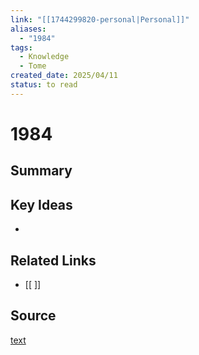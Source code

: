 ```yaml
---
link: "[[1744299820-personal|Personal]]"
aliases:
  - "1984"
tags:
  - Knowledge
  - Tome
created_date: 2025/04/11
status: to read
---
```

# 1984

## Summary


## Key Ideas
- 

## Related Links
- [[ ]]

## Source
[text](url) 
